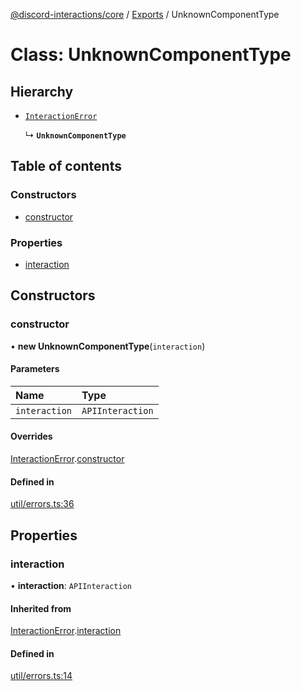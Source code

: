 [@discord-interactions/core](../README.md) / [Exports](../modules.md) / UnknownComponentType

# Class: UnknownComponentType

## Hierarchy

- [`InteractionError`](InteractionError.md)

  ↳ **`UnknownComponentType`**

## Table of contents

### Constructors

- [constructor](UnknownComponentType.md#constructor)

### Properties

- [interaction](UnknownComponentType.md#interaction)

## Constructors

### constructor

• **new UnknownComponentType**(`interaction`)

#### Parameters

| Name | Type |
| :------ | :------ |
| `interaction` | `APIInteraction` |

#### Overrides

[InteractionError](InteractionError.md).[constructor](InteractionError.md#constructor)

#### Defined in

[util/errors.ts:36](https://github.com/ssMMiles/discord-interactions/blob/ef474ab/packages/core/src/util/errors.ts#L36)

## Properties

### interaction

• **interaction**: `APIInteraction`

#### Inherited from

[InteractionError](InteractionError.md).[interaction](InteractionError.md#interaction)

#### Defined in

[util/errors.ts:14](https://github.com/ssMMiles/discord-interactions/blob/ef474ab/packages/core/src/util/errors.ts#L14)
